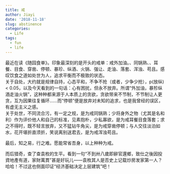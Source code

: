 ```yaml
---
title: 戒
author: Jiayi
date: '2018-11-18'
slug: abstinence
categories:
  - Life
tags:
  - fun
  - life
---
```

最近在读《随园食单》。印象最深刻的是开头的戒单：戒外加油。、同锅熟、、耳餐、目食、穿凿、停顿、暴珍、纵酒、火锅、强让、走油、落套、浑浊、苟且。感叹饮食之道如处世为人，追求平衡而不极致的状态。  
关于自处，大约就是规律自持，心态平和，不争不抢（或者，少争少抢），p(放纵) < 0.05，以及今天看到的一句话：心有困扰，但永不放弃。所谓“外加油，暴殄纵酒走油火锅”，这种种都来源于人本质上的贪欲，贪欲带来不节制，不节制让人更贪，互为因果往复循环……而“停顿”便是放弃对未知的追求，也是我曾经的误区，有虚无主义之感。  
关于处世，不同流合污，有一定之规，是为戒同锅熟；少将身外之物（尤其是名和利）作为评价他人和自己的标准，见素抱朴，少私寡欲，是为戒耳餐目食落套；求之不得时，既不轻言放弃，又不猛钻牛角尖，是为戒穿凿停顿；与人交往淡泊如水，花开堪折直须折，笑说离别送君去，是为戒浑浊苟且。  

最后，知之易，行之难。愿能常省吾身，以上种种为戒。
  
而后猎奇，查了查袁枚的生平。看到一句“不到卅八歲即辭官還鄉，致仕之後因投資地產有道，家財萬貫”甚是好玩儿——袁枚其人是否史上记载炒房发家第一人？哈哈！不过这也侧面印证“经济基础决定上层建筑”吧！

